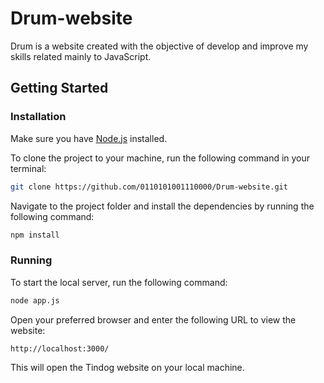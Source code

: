 # Drum-website

Drum is a website created with the objective of develop and improve my skills related mainly to JavaScript.

## Getting Started

### Installation

Make sure you have [Node.js](https://nodejs.org/) installed.

To clone the project to your machine, run the following command in your terminal:

```bash
git clone https://github.com/0110101001110000/Drum-website.git
```

Navigate to the project folder and install the dependencies by running the following command:

```bash
npm install
```

### Running

To start the local server, run the following command:

```bash
node app.js
```

Open your preferred browser and enter the following URL to view the website:

```bash
http://localhost:3000/
```

This will open the Tindog website on your local machine.
